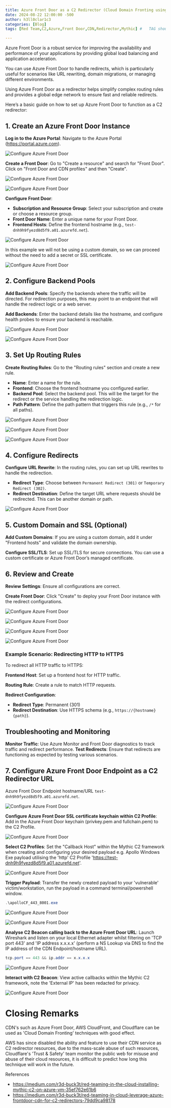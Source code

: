 ```yaml
---
title: Azure Front Door as a C2 Redirector (Cloud Domain Fronting using Azure CDN)
date: 2024-08-22 12:00:00 -500
author: h3ll0clar1c3
categories: [Blog]
tags: [Red Team,C2,Azure,Front Door,CDN,Redirector,Mythic] #   TAG should always be lowercase

---
```


Azure Front Door is a robust service for improving the availability and performance of your applications by providing global load balancing and application acceleration. 

You can use Azure Front Door to handle redirects, which is particularly useful for scenarios like URL rewriting, domain migrations, or managing different environments.

Using Azure Front Door as a redirector helps simplify complex routing rules and provides a global edge network to ensure fast and reliable redirects.

Here’s a basic guide on how to set up Azure Front Door to function as a C2 redirector:

## 1. **Create an Azure Front Door Instance**

   **Log in to the Azure Portal**: Navigate to the Azure Portal (https://portal.azure.com).

   ![Configure Azure Front Door](/assets/img/10.png)

   **Create a Front Door**: Go to "Create a resource" and search for "Front Door". Click on "Front Door and CDN profiles" and then "Create".

   ![Configure Azure Front Door](/assets/img/11.png)

   ![Configure Azure Front Door](/assets/img/12.png)

   **Configure Front Door**:
   - **Subscription and Resource Group**: Select your subscription and create or choose a resource group.
   - **Front Door Name**: Enter a unique name for your Front Door.
   - **Frontend Hosts**: Define the frontend hostname (e.g., `test-dnh9h9fyezd8d5f9.a01.azurefd.net`).
  
  ![Configure Azure Front Door](/assets/img/13.png)

In this example we will not be using a custom domain, so we can proceed without the need to add a secret or SSL certificate.

  ![Configure Azure Front Door](/assets/img/14.png)

## 2. **Configure Backend Pools**

   **Add Backend Pools**: Specify the backends where the traffic will be directed. For redirection purposes, this may point to an endpoint that will handle the redirect logic or a web server.

   **Add Backends**: Enter the backend details like the hostname, and configure health probes to ensure your backend is reachable.

   ![Configure Azure Front Door](/assets/img/15.png)

   ![Configure Azure Front Door](/assets/img/16.png)

## 3. **Set Up Routing Rules**

   **Create Routing Rules**: Go to the "Routing rules" section and create a new rule.
   - **Name**: Enter a name for the rule.
   - **Frontend**: Choose the frontend hostname you configured earlier.
   - **Backend Pool**: Select the backend pool. This will be the target for the redirect or the service handling the redirection logic.
   - **Path Pattern**: Define the path pattern that triggers this rule (e.g., `/*` for all paths).

 ![Configure Azure Front Door](/assets/img/17.png)

 ![Configure Azure Front Door](/assets/img/18.png)

 ![Configure Azure Front Door](/assets/img/19.png)

## 4. **Configure Redirects**

   **Configure URL Rewrite**: In the routing rules, you can set up URL rewrites to handle the redirection.
   - **Redirect Type**: Choose between `Permanent Redirect (301)` or `Temporary Redirect (302)`.
   - **Redirect Destination**: Define the target URL where requests should be redirected. This can be another domain or path.

 ![Configure Azure Front Door](/assets/img/20.png)

## 5. **Custom Domain and SSL (Optional)**

   **Add Custom Domains**: If you are using a custom domain, add it under "Frontend hosts" and validate the domain ownership.

   **Configure SSL/TLS**: Set up SSL/TLS for secure connections. You can use a custom certificate or Azure Front Door’s managed certificate.

## 6. **Review and Create**

   **Review Settings**: Ensure all configurations are correct.

   **Create Front Door**: Click "Create" to deploy your Front Door instance with the redirect configurations.

   ![Configure Azure Front Door](/assets/img/21.png)

   ![Configure Azure Front Door](/assets/img/22.png)

   ![Configure Azure Front Door](/assets/img/23.png)

   ![Configure Azure Front Door](/assets/img/24.png)

### Example Scenario: Redirecting HTTP to HTTPS

To redirect all HTTP traffic to HTTPS:

   **Frontend Host**: Set up a frontend host for HTTP traffic.

   **Routing Rule**: Create a rule to match HTTP requests.

   **Redirect Configuration**:
   - **Redirect Type**: Permanent (301)
   - **Redirect Destination**: Use HTTPS schema (e.g., `https://{hostname}{path}`).

## Troubleshooting and Monitoring

   **Monitor Traffic**: Use Azure Monitor and Front Door diagnostics to track traffic and redirect performance.
   **Test Redirects**: Ensure that redirects are functioning as expected by testing various scenarios.

## 7. **Configure Azure Front Door Endpoint as a C2 Redirector URL**

Azure Front Door Endpoint hostname/URL `test-dnh9h9fyezd8d5f9.a01.azurefd.net`.

![Configure Azure Front Door](/assets/img/25.png)

**Configure Azure Front Door SSL certificate keychain within C2 Profile**: Add in the Azure Front Door keychain (privkey.pem and fullchain.pem) to the C2 Profile.

![Configure Azure Front Door](/assets/img/31.png)

**Select C2 Profiles**: Set the "Callback Host" within the Mythic C2 framework when creating and configuring your desired payload e.g. Apollo Windows Exe payload utilising the 'http' C2 Profile 'https://test-dnh9h9fyezd8d5f9.a01.azurefd.net'.

![Configure Azure Front Door](/assets/img/26.png)

**Trigger Payload**: Transfer the newly created payload to your 'vulnerable' victim/workstation, run the payload in a command terminal/powershell window.

```powershell
.\apolloCF_443_8001.exe
```

![Configure Azure Front Door](/assets/img/27.png)

![Configure Azure Front Door](/assets/img/28.png)

**Analyse C2 Beacon calling back to the Azure Front Door URL**: Launch Wireshark and listen on your local Ethernet adapter whilst filtering on 'TCP port 443' and 'IP address x.x.x.x' (perform a NS Lookup via DNS to find the IP address of the CDN Endpoint/hostname URL).

```powershell
tcp.port == 443 && ip.addr == x.x.x.x
```

![Configure Azure Front Door](/assets/img/29.png)

**Interact with C2 Beacon**: View active callbacks within the Mythic C2 framework, note the 'External IP' has been redacted for privacy.

![Configure Azure Front Door](/assets/img/30.png)

# Closing Remarks

CDN's such as Azure Front Door, AWS CloudFront, and Cloudflare can be used as 'Cloud Domain Fronting' techniques with good effect. 

AWS has since disabled the ability and feature to use their CDN service as C2 redirector resources, due to the mass-scale abuse of such resources, Cloudflare's 'Trust & Safety' team monitor the public web for misuse and abuse of their cloud resources, it is difficult to predict how long this technique will work in the future.

References 

* https://medium.com/r3d-buck3t/red-teaming-in-the-cloud-installing-mythic-c2-on-azure-vm-35ef762e61b6
* https://medium.com/r3d-buck3t/red-teaming-in-cloud-leverage-azure-frontdoor-cdn-for-c2-redirectors-79dd9ca98178